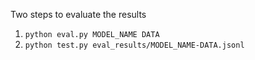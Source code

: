 Two steps to evaluate the results

1. `python eval.py MODEL_NAME DATA`
2. `python test.py eval_results/MODEL_NAME-DATA.jsonl`